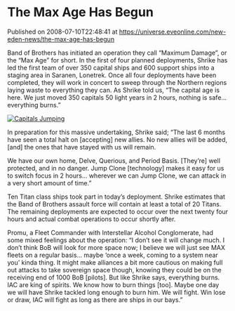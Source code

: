 # The Max Age Has Begun
Published on 2008-07-10T22:48:41 at https://universe.eveonline.com/new-eden-news/the-max-age-has-begun

Band of Brothers has initiated an operation they call “Maximum Damage”, or the “Max Age” for short. In the first of four planned deployments, Shrike has led the first team of over 350 capital ships and 600 support ships into a staging area in Saranen, Lonetrek. Once all four deployments have been completed, they will work in concert to sweep through the Northern regions laying waste to everything they can. As Shrike told us, “The capital age is here. We just moved 350 capitals 50 light years in 2 hours, nothing is safe… everything burns.” 

[![Capitals Jumping](http://www.eve-ic.net/media/articles/2256/capjumpsthumb.png)](http://www.eve-ic.net/media/igbd/igbd.php?faction=ic&url=http://www.eve-ic.net/media/articles/2256/capjumps.png)

In preparation for this massive undertaking, Shrike said; “The last 6 months have seen a total halt on [accepting] new allies. No new allies will be added, [and] the ones that have stayed with us will remain. 

We have our own home, Delve, Querious, and Period Basis. [They’re] well protected, and in no danger. Jump Clone [technology] makes it easy for us to switch focus in 2 hours… wherever we can Jump Clone, we can attack in a very short amount of time.” 

Ten Titan class ships took part in today’s deployment. Shrike estimates that the Band of Brothers assault force will contain at least a total of 20 Titans. The remaining deployments are expected to occur over the next twenty four hours and actual combat operations to occur shortly after. 

Promu, a Fleet Commander with Interstellar Alcohol Conglomerate, had some mixed feelings about the operation: “I don’t see it will change much. I don’t think BoB will look for more space now; I believe we will just see MAX fleets on a regular basis… maybe ‘once a week, coming to a system near you’ kinda thing. It might make alliances a bit more cautious on making full out attacks to take sovereign space though, knowing they could be on the receiving end of 1000 BoB [pilots]. But like Shrike says, everything burns. IAC are king of spirits. We know how to burn things [too]. Maybe one day we will have Shrike tackled long enough to burn him. We will fight. Win lose or draw, IAC will fight as long as there are ships in our bays.”
